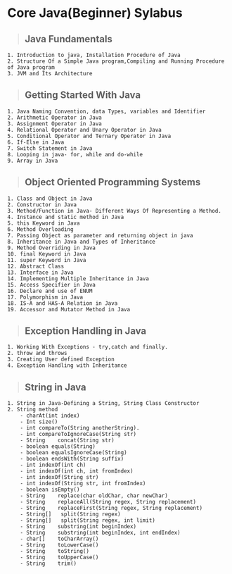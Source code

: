 # Core Java(Beginner) Sylabus

> ## Java Fundamentals 
    1. Introduction to java, Installation Procedure of Java
    2. Structure Of a Simple Java program,Compiling and Running Procedure of Java program
    3. JVM and Its Architecture

> ## Getting Started With Java
    1. Java Naming Convention, data Types, variables and Identifier
    2. Arithmetic Operator in Java
    3. Assignment Operator in Java
    4. Relational Operator and Unary Operator in Java
    5. Conditional Operator and Ternary Operator in Java
    6. If-Else in Java
    7. Switch Statement in Java
    8. Looping in java- for, while and do-while
    9. Array in Java
> ## Object Oriented Programming Systems
    1. Class and Object in Java
    2. Constructor in Java
    3. Method/Function in Java- Different Ways Of Representing a Method.
    4. Instance and static method in Java
    5. this Keyword in Java
    6. Method Overloading
    7. Passing Object as parameter and returning object in java
    8. Inheritance in Java and Types of Inheritance
    9. Method Overriding in Java
    10. final Keyword in Java
    11. super Keyword in Java
    12. Abstract Class
    13. Interface in Java
    14. Implementing Multiple Inheritance in Java
    15. Access Specifier in Java
    16. Declare and use of ENUM
    17. Polymorphism in Java
    18. IS-A and HAS-A Relation in Java
    19. Accessor and Mutator Method in Java

> ## Exception Handling in Java
    1. Working With Exceptions - try,catch and finally.
    2. throw and throws
    3. Creating User defined Exception
    4. Exception Handling with Inheritance
> ## String in Java
    1. String in Java-Defining a String, String Class Constructor
    2. String method
        - charAt(int index)
        - Int size()
        - int compareTo(String anotherString).
        - int compareToIgnoreCase(String str)
        - String	concat(String str)
        - boolean equals(String)
        - boolean equalsIgnoreCase(String)
        - boolean endsWith(String suffix)
        - int indexOf(int ch)
        - int indexOf(int ch, int fromIndex)
        - int indexOf(String str)
        - int indexOf(String str, int fromIndex)
        - boolean isEmpty()
        - String	replace(char oldChar, char newChar)
        - String	replaceAll(String regex, String replacement)
        - String	replaceFirst(String regex, String replacement)
        - String[]	 split(String regex)
        - String[]	 split(String regex, int limit)
        - String	substring(int beginIndex)
        - String	substring(int beginIndex, int endIndex)
        - char[]	toCharArray()
        - String	toLowerCase()
        - String	toString()
        - String	toUpperCase()
        - String	trim()

